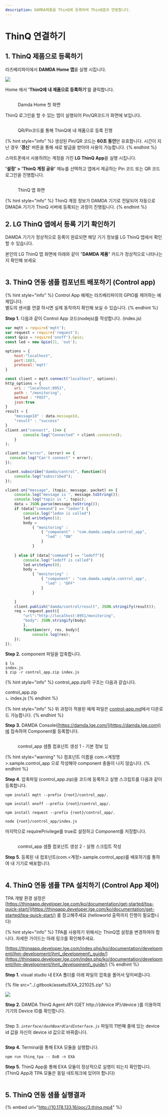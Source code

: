 ```yaml
---
description: DAMDA제품을 ThinQ에 등록하여 ThinQ앱과 연동합니다.
---
```


# ThinQ 연결하기

## 1. ThinQ 제품으로 등록하기

라즈베리파이에서 **DAMDA Home 앱**을 실행 시킵니다.&#x20;

![](<../.gitbook/assets/image (16).png>)

Home 에서 **'ThinQ에 내 제품으로 등록하기**'를 클릭합니다.&#x20;

<figure><img src="../.gitbook/assets/image (1).png" alt=""><figcaption><p>Damda Home 첫 화면</p></figcaption></figure>

ThinQ 로그인을 할 수 있는 앱이 실행되어 Pin/QR코드가 화면에 보입니다.

<figure><img src="../.gitbook/assets/image.png" alt=""><figcaption><p>QR/Pin코드를 통해 ThinQ에 내 제품으로 등록 진행</p></figcaption></figure>

{% hint style="info" %}
생성된 Pin/QR 코드는 **60초 동안**만 유효합니다. 시간이 지난 경우 '**갱신**' 버튼을 통해 새로 발급을 받아야 사용이 가능합니다.
{% endhint %}

스마트폰에서 사용하려는 계정을 가진 **LG ThinQ App**을 실행 시킵니다.&#x20;

**'설정' > 'ThinQ 계정 공유'** 메뉴를 선택하고 앱에서 제공하는 Pin 코드 또는 QR 코드 로그인을 진행합니다.&#x20;

<figure><img src="../.gitbook/assets/image (11) (2) (2).png" alt=""><figcaption><p>ThinQ 앱 화면</p></figcaption></figure>

{% hint style="info" %}
ThinQ 계정 정보가 DAMDA 기기로 전달되어 자동으로 DMADA 기기가 ThinQ 서버에 등록되는 과정이 진행됩니다.&#x20;
{% endhint %}

## &#x20;2. LG ThinQ 앱에서 등록 기기 확인하기

DAMDA 기기가 정상적으로 등록이 완료되면 해당 기기 정보를 LG ThinQ 앱에서 확인할 수 있습니다.&#x20;

본인의 LG ThinQ 앱 화면에 아래와 같이 "**DAMDA 제품**" 카드가 정상적으로 나타나는지 확인해 보세요

<img src="../.gitbook/assets/image (4) (6).png" alt="" data-size="original">



## 3. ThinQ 연동 샘플 컴포넌트 배포하기 (Control app)

{% hint style="info" %}
Control App 예제는 라즈베리파이의 GPIO를 제어하는 예제입니다. \
별도의 센서를 연결 하시면 실제 동작까지 확인해 보실 수 있습니다.&#x20;
{% endhint %}

**Step 1.** 다음과 같이 Control App 코드(nodejs)를 작성합니다. (index.js)

```javascript
var mqtt = require('mqtt');
var request = require('request');
const Gpio = require('onoff').Gpio;
const led = new Gpio(21, 'out');

options = {
    host:"localhost",
    port:1883,
    protocol:'mqtt'
}

const client = mqtt.connect("localhost", options);
http_options = {
	uri : "localhost:8951",
	path : "/monitoring",
	method : "POST",
	json:true
}
result = {
	"messageId" : data.messageId,
	"result" : "success"
}
client.on("connect", ()=> {
        console.log("Connected" + client.connected);
    }
);

client.on("error", (error) => {
  console.log("Can't connect" + error);
});

client.subscribe("damda/control", function(){
	console.log("subscribed");
});

client.on("message", (topic, message, packet) => {
	console.log("message is ", message.toString());
	console.log("topic is ", topic);
	data = JSON.parse(message.toString());   
	if (data["command"] == "ledon") {
		console.log("ledon is called")
		led.writeSync(1);
		body = 
			{ "monitoring" : 
				{ "component" : "com.damda.sample.control_app", 
				  "led" : "ON"
				}
			}
		
	} else if (data["command"] == "ledoff"){
		console.log("ledoff is called")
		led.writeSync(0);   
		body = 
			{ "monitoring" : 
				{ "component" : "com.damda.sample.control_app", 
				  "led" : "OFF"
				}
			}

	}
	client.publish("damda/control/result", JSON.stringify(result));
	req = request.post({
		"url":"http://localhost:8951/monitoring", 
		"body": JSON.stringify(body)
		},  
		function(err, res, body){
			console.log(res);
	});
});

```

**Step 2.** component 파일을 압축합니다.&#x20;

```
$ ls
index.js 
$ zip -r control_app.zip index.js
```

{% hint style="info" %}
control\_app.zip의 구조는 다음과 같습니다.&#x20;

control\_app.zip\
ㄴ index.js&#x20;
{% endhint %}

{% hint style="info" %}
위 과정이 적용된 예제 파일은 [control-app.md](../reference/samples/control-app.md "mention")에서 다운로드 가능합니다.
{% endhint %}

**Step 3.** DAMDA Console([https://damda.lge.com/](https://damda.lge.com))에 접속하여 Component를 등록합니다.

<figure><img src="../.gitbook/assets/image (6) (5).png" alt=""><figcaption><p>control_app 샘플 컴포넌트 생성 1 - 기본 정보 입</p></figcaption></figure>

{% hint style="warning" %}
컴포넌트 이름을 com.<계정명>.sample.control\_app 으로 작성해야 component 충돌이 나지 않습니다.&#x20;
{% endhint %}

**Step 4**. 압축파일 (control\_app.zip)을 코드에 등록하고 실행 스크립트를 다음과 같이 등록합니다.&#x20;

```
npm install mqtt --prefix {root}/control_app/.
```

```
npm install onoff --prefix {root}/control_app/.
```

```
npm install request --prefix {root}/control_app/.
```

```shell
node {root}/control_app/index.js
```

마지막으로 requirePrivilege를 true로 설정하고 Component를 저장합니다.&#x20;

<figure><img src="../.gitbook/assets/image (2) (7).png" alt=""><figcaption><p>control_app 샘플 컴포넌트 생성 2 - 실행 스크립트 작성</p></figcaption></figure>

**Step 5**. 등록된 내 컴포넌트(com.<계정>.sample.control\_app)를 배포하기를 통하여 내 기기로 배포합니다.&#x20;

<figure><img src="../.gitbook/assets/image (41).png" alt=""><figcaption></figcaption></figure>

## 4. ThinQ 연동 샘플 TPA 설치하기 (Control App 제어)

TPA 개발 환경 설정은 [https://thinqapp.developer.lge.com/ko/documentation/get-started/tpa-quick-start/](https://thinqapp.developer.lge.com/ko/documentation/get-started/tpa-quick-start/) 를 참고해주세요 (helloworld 출력까지 진행이 필요합니다)

{% hint style="info" %}
TPA를 사용하기 위해서는 ThinQ앱 설정을 변경하여야 합니다. 자세한 가이드는 아래 링크를 확인해주세요.

[https://thinqapp.developer.lge.com/index.php/ko/documentation/development/ihm-development/ihm\_development\_guide/](https://thinqapp.developer.lge.com/index.php/ko/documentation/development/ihm-development/ihm\_development\_guide/)
{% endhint %}

**Step 1.** visual studio 내 EXA 폴더를 아래 파일의 압축을 풀어서 덮어써줍니다.&#x20;

{% file src="../.gitbook/assets/EXA_221025.zip" %}

![](<../.gitbook/assets/image (5) (1).png>)

**Step 2.** DAMDA ThinQ Agent API (GET http://{device IP}/device )를 이용하여 기기의 Device ID를 확인합니다.&#x20;

<figure><img src="../.gitbook/assets/image (1) (3).png" alt=""><figcaption></figcaption></figure>

Step 3. _`interface/dashBoardCardInterface.js`_ 파일의 11번째 줄에 있는 device id 값을 자신의 device id 값으로 바꿔줍니다.&#x20;

<figure><img src="../.gitbook/assets/image (6).png" alt=""><figcaption></figcaption></figure>

**Step 4.** Terminal을 통해 EXA 모듈을 실행합니다.&#x20;

```
npm run thinq_tpa -- DoB -n EXA
```

**Step 5.** ThinQ App을 통해 EXA 모듈이 정상적으로 실행이 되는지 확인합니다. (ThinQ App과 TPA 모듈은 동일 네트워크에 있어야 합니다)

<figure><img src="../.gitbook/assets/image (1) (1).png" alt=""><figcaption></figcaption></figure>

## 5. ThinQ 연동 샘플 실행결과



{% embed url="http://10.178.133.16/poc/3.thinq.mp4" %}
